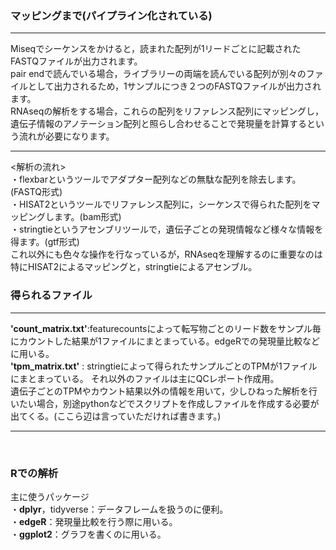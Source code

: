 ### マッピングまで(パイプライン化されている)  
***
Miseqでシーケンスをかけると，読まれた配列が1リードごとに記載されたFASTQファイルが出力されます。  
pair endで読んでいる場合，ライブラリーの両端を読んでいる配列が別々のファイルとして出力されるため，1サンプルにつき２つのFASTQファイルが出力されます。  
RNAseqの解析をする場合，これらの配列をリファレンス配列にマッピングし，遺伝子情報のアノテーション配列と照らし合わせることで発現量を計算するという流れが必要になります。  
***  
<解析の流れ>  
・flexbarというツールでアダプター配列などの無駄な配列を除去します。(FASTQ形式)  
・HISAT2というツールでリファレンス配列に，シーケンスで得られた配列をマッピングします。(bam形式)  
・stringtieというアセンブリツールで，遺伝子ごとの発現情報など様々な情報を得ます。(gtf形式)  
これ以外にも色々な操作を行なっているが，RNAseqを理解するのに重要なのは特にHISAT2によるマッピングと，stringtieによるアセンブル。
<br>  

### 得られるファイル  
***  
**'count_matrix.txt'**:featurecountsによって転写物ごとのリード数をサンプル毎にカウントした結果が1ファイルにまとまっている。edgeRでの発現量比較などに用いる。  
**'tpm_matrix.txt'** : stringtieによって得られたサンプルごとのTPMが1ファイルにまとまっている。 
それ以外のファイルは主にQCレポート作成用。  
遺伝子ごとのTPMやカウント結果以外の情報を用いて，少しひねった解析を行いたい場合，別途pythonなどでスクリプトを作成しファイルを作成する必要が出てくる。(ここら辺は言っていただければ書きます。)  
***  
<br>  

### Rでの解析  
主に使うパッケージ  
・**dplyr**，tidyverse：データフレームを扱うのに便利。  
・**edgeR**：発現量比較を行う際に用いる。  
・**ggplot2**：グラフを書くのに用いる。  

